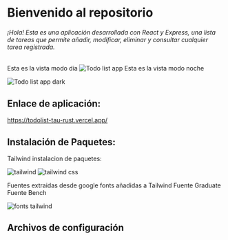 # Bienvenido al repositorio

###### ¡Hola! Esta es una aplicación desarrollada con React y Express, una lista de tareas que permite añadir, modificar, eliminar y consultar cualquier tarea registrada.
Esta es la vista modo dia
![Todo list app](https://user-images.githubusercontent.com/116750999/217999984-71332e65-3c97-4012-bc0f-b748c2051e58.PNG)
Esta es la vista modo noche

![Todo list app dark](https://user-images.githubusercontent.com/116750999/218000028-ab69c57b-25fc-4c0e-9610-6d937b895194.PNG)

## Enlace de aplicación: 
https://todolist-tau-rust.vercel.app/

## Instalación de Paquetes:

Tailwind instalacion de paquetes:

![tailwind](https://user-images.githubusercontent.com/116750999/218149799-c77c86c3-1651-4972-823b-c2e2216597cf.PNG)
![tailwind css](https://user-images.githubusercontent.com/116750999/218149844-b8847e79-f2ef-425c-a04c-84c4849979f9.PNG)

Fuentes extraidas desde google fonts añadidas a Tailwind
Fuente Graduate
Fuente Bench 

![fonts tailwind](https://user-images.githubusercontent.com/116750999/218150440-4fb3f2b3-1635-4eec-9e5c-8d839e7f0ec0.PNG)


## Archivos de configuración


